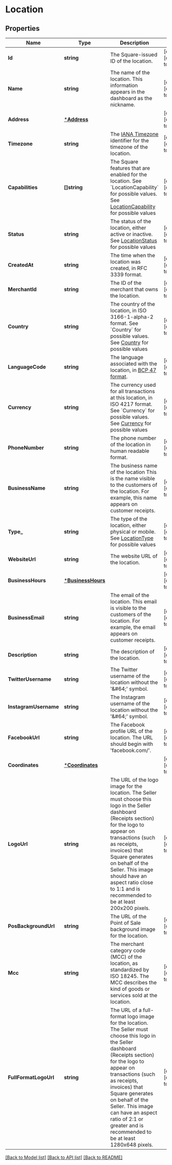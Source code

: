 # Location

## Properties
Name | Type | Description | Notes
------------ | ------------- | ------------- | -------------
**Id** | **string** | The Square-issued ID of the location. | [optional] [default to null]
**Name** | **string** | The name of the location. This information appears in the dashboard as the nickname. | [optional] [default to null]
**Address** | [***Address**](Address.md) |  | [optional] [default to null]
**Timezone** | **string** | The [IANA Timezone](https://www.iana.org/time-zones) identifier for the timezone of the location. | [optional] [default to null]
**Capabilities** | **[]string** | The Square features that are enabled for the location. See &#x60;LocationCapability&#x60; for possible values. See [LocationCapability](#type-locationcapability) for possible values | [optional] [default to null]
**Status** | **string** | The status of the location, either active or inactive. See [LocationStatus](#type-locationstatus) for possible values | [optional] [default to null]
**CreatedAt** | **string** | The time when the location was created, in RFC 3339 format. | [optional] [default to null]
**MerchantId** | **string** | The ID of the merchant that owns the location. | [optional] [default to null]
**Country** | **string** | The country of the location, in ISO 3166-1-alpha-2 format.  See &#x60;Country&#x60; for possible values. See [Country](#type-country) for possible values | [optional] [default to null]
**LanguageCode** | **string** | The language associated with the location, in [BCP 47 format](https://tools.ietf.org/html/bcp47#appendix-A). | [optional] [default to null]
**Currency** | **string** | The currency used for all transactions at this location, in ISO 4217 format. See &#x60;Currency&#x60; for possible values. See [Currency](#type-currency) for possible values | [optional] [default to null]
**PhoneNumber** | **string** | The phone number of the location in human readable format. | [optional] [default to null]
**BusinessName** | **string** | The business name of the location This is the name visible to the customers of the location. For example, this name appears on customer receipts. | [optional] [default to null]
**Type_** | **string** | The type of the location, either physical or mobile. See [LocationType](#type-locationtype) for possible values | [optional] [default to null]
**WebsiteUrl** | **string** | The website URL of the location. | [optional] [default to null]
**BusinessHours** | [***BusinessHours**](BusinessHours.md) |  | [optional] [default to null]
**BusinessEmail** | **string** | The email of the location. This email is visible to the customers of the location. For example, the email appears on customer receipts. | [optional] [default to null]
**Description** | **string** | The description of the location. | [optional] [default to null]
**TwitterUsername** | **string** | The Twitter username of the location without the &#x27;&amp;#64;&#x27; symbol. | [optional] [default to null]
**InstagramUsername** | **string** | The Instagram username of the location without the &#x27;&amp;#64;&#x27; symbol. | [optional] [default to null]
**FacebookUrl** | **string** | The Facebook profile URL of the location. The URL should begin with &#x27;facebook.com/&#x27;. | [optional] [default to null]
**Coordinates** | [***Coordinates**](Coordinates.md) |  | [optional] [default to null]
**LogoUrl** | **string** | The URL of the logo image for the location. The Seller must choose this logo in the Seller dashboard (Receipts section) for the logo to appear on transactions (such as receipts, invoices) that Square generates on behalf of the Seller. This image should have an aspect ratio close to 1:1 and is recommended to be at least 200x200 pixels. | [optional] [default to null]
**PosBackgroundUrl** | **string** | The URL of the Point of Sale background image for the location. | [optional] [default to null]
**Mcc** | **string** | The merchant category code (MCC) of the location, as standardized by ISO 18245. The MCC describes the kind of goods or services sold at the location. | [optional] [default to null]
**FullFormatLogoUrl** | **string** | The URL of a full-format logo image for the location. The Seller must choose this logo in the Seller dashboard (Receipts section) for the logo to appear on transactions (such as receipts, invoices) that Square generates on behalf of the Seller. This image can have an aspect ratio of 2:1 or greater and is recommended to be at least 1280x648 pixels. | [optional] [default to null]

[[Back to Model list]](../README.md#documentation-for-models) [[Back to API list]](../README.md#documentation-for-api-endpoints) [[Back to README]](../README.md)

